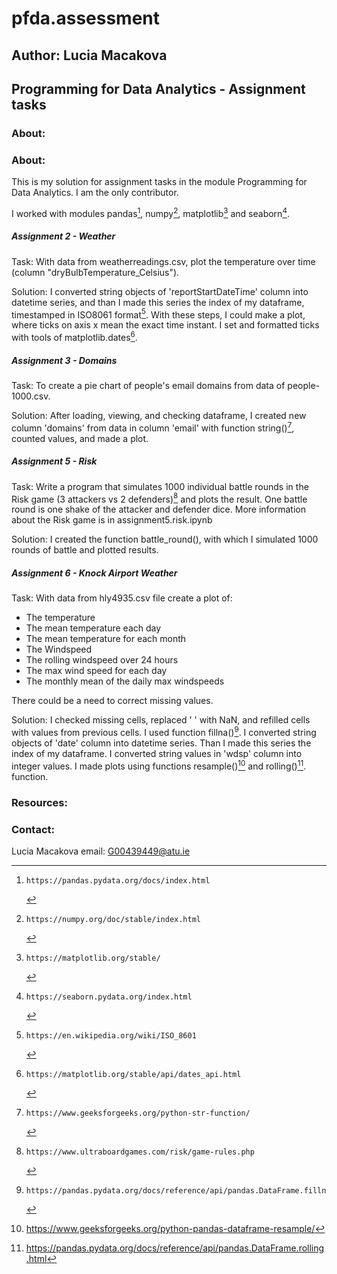 # pfda.assessment
## Author: Lucia Macakova
## Programming for Data Analytics - Assignment tasks

### About: 
### About: 
This is my solution for assignment tasks in the module Programming for Data Analytics. I am the only contributor.

I worked with modules pandas[^1], numpy[^2], matplotlib[^3] and seaborn[^4].

##### Assignment 2 - Weather
Task: With data from weatherreadings.csv, plot the temperature over time (column "dryBulbTemperature_Celsius").

Solution: I converted string objects of 'reportStartDateTime' column into datetime series, and than I made this series the index of my dataframe, timestamped in ISO8061 format[^5]. With these steps, I could make a plot, where ticks on axis x mean the exact time instant. I set and formatted ticks with tools of matplotlib.dates[^6].

##### Assignment 3 - Domains
Task: To create a pie chart of people's email domains from data of people-1000.csv. 

Solution: After loading, viewing, and checking dataframe, I created new column 'domains' from data in column 'email' with function string()[^7], counted values, and made a plot.

##### Assignment 5 - Risk
Task: Write a program that simulates 1000 individual battle rounds in the Risk game (3 attackers vs 2 defenders)[^8] and plots the result. One battle round is one shake of the attacker and defender dice. 
More information about the Risk game is in assignment5.risk.ipynb 

Solution: I created the function battle_round(), with which I simulated 1000 rounds of battle and plotted results.

##### Assignment 6 - Knock Airport Weather
Task: With data from hly4935.csv file create a plot of:
- The temperature
- The mean temperature each day
- The mean temperature for each month
- The Windspeed
- The rolling windspeed over 24 hours
- The max wind speed for each day
- The monthly mean of the daily max windspeeds

There could be a need to correct missing values.

Solution: I checked missing cells, replaced ' ' with NaN, and refilled cells with values from previous cells. I used function fillna()[^9]. I converted string objects of 'date' column into datetime series. Than I made this series the index of my dataframe. I converted string values in 'wdsp' column into integer values. I made plots using functions resample()[^10] and rolling()[^11]. function.

### Resources:
[^1]:    https://pandas.pydata.org/docs/index.html
[^2]:    https://numpy.org/doc/stable/index.html 
[^3]:    https://matplotlib.org/stable/
[^4]:    https://seaborn.pydata.org/index.html
[^5]:    https://en.wikipedia.org/wiki/ISO_8601
[^6]:    https://matplotlib.org/stable/api/dates_api.html
[^7]:    https://www.geeksforgeeks.org/python-str-function/
[^8]:    https://www.ultraboardgames.com/risk/game-rules.php
[^9]:    https://pandas.pydata.org/docs/reference/api/pandas.DataFrame.fillna.html
[^10]:   https://www.geeksforgeeks.org/python-pandas-dataframe-resample/
[^11]:   https://pandas.pydata.org/docs/reference/api/pandas.DataFrame.rolling.html





### Contact:
Lucia Macakova
email: G00439449@atu.ie